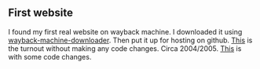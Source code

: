 ## First website 


I found my first real website on wayback machine. I downloaded it using 
[wayback-machine-downloader](https://github.com/hartator/wayback-machine-downloader). Then put it up for hosting on github. [This](https://janemiceli.github.io/maryandtim.net/index.html) is the turnout without making any code changes. Circa 2004/2005. [This](https://janemiceli.github.io/maryandtim.net.revised/index.html) is with some code changes.
